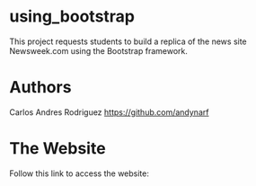 # using_bootstrap

This project requests students to build a replica of the news site Newsweek.com using the Bootstrap framework.

# Authors

Carlos Andres Rodriguez https://github.com/andynarf

# The Website

Follow this link to access the website:
